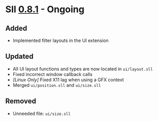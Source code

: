 # Sll [0.8.1] - Ongoing

## Added

- Implemented filter layouts in the UI extension

## Updated

- All UI layout functions and types are now located in `ui/layout.sll`
- Fixed incorrect window callback calls
- *\[Linux Only\]* Fixed X11 lag when using a GFX context
- Merged `ui/position.sll` and `ui/size.sll`

## Removed

- Unneeded file: `ui/size.sll`

[0.8.1]: https://github.com/sl-lang/sll/compare/sll-v0.8.0...main
